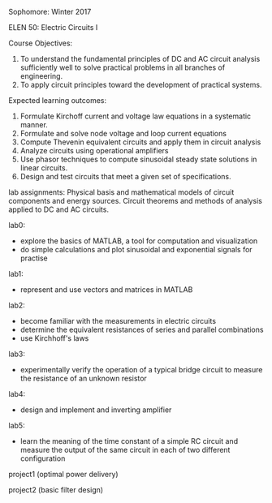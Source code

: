 Sophomore: Winter 2017

ELEN 50: Electric Circuits I

Course Objectives:

1.	To understand the fundamental principles of DC and AC circuit analysis sufficiently well to solve practical problems in all branches of engineering.
2.	To apply circuit principles toward the development of practical systems.

Expected learning outcomes:

1.	Formulate Kirchoff current and voltage law equations in a systematic manner.
2.	Formulate and solve node voltage and loop current equations
3.	Compute Thevenin equivalent circuits and apply them in circuit analysis
4.	Analyze circuits using operational amplifiers
5.	Use phasor techniques to compute sinusoidal steady state solutions in linear circuits.
6.	Design and test circuits that meet a given set of specifications.

lab assignments: Physical basis and mathematical models of circuit components and energy sources. Circuit theorems and methods of analysis applied to DC and AC circuits.

lab0:
- explore the basics of MATLAB, a tool for computation and visualization
- do simple calculations and plot sinusoidal and exponential signals for practise

lab1:
- represent and use vectors and matrices in MATLAB

lab2:
- become familiar with the measurements in electric circuits
- determine the equivalent resistances of series and parallel combinations
- use Kirchhoff's laws

lab3:
- experimentally verify the operation of a typical bridge circuit to measure the resistance of an unknown resistor

lab4:
- design and implement and inverting amplifier

lab5:
- learn the meaning of the time constant of a simple RC circuit and measure the output of the same circuit in each of two different configuration

project1 (optimal power delivery)

project2 (basic filter design)
